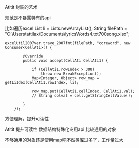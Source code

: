Atitit 封装的艺术     

规范是不暴露特有的api

比如遍历excel
List<Map> li = Lists.newArrayList();
		String filePath = "C:\\Users\\attilax\\Documents\\lyricsWords4.txt700song.xlsx";
  

	excelUtil2007ver.trave_2007fmt(filePath, "coreword", new Consumer<CellAti>() {

			@Override
			public void accept(CellAti CellAti1) {

				if (CellAti1.rowIndex > 300)
					throw new BreakException();
				Map<Integer, Object> row_map = getLiIdex(CellAti1.rowIndex, li);

				row_map.put(CellAti1.cellIndex, CellAti1.val);
				// String colval = cell.getStringCellValue();

			}
		});


方便理解，提升可读性


Atitit 提升可读性  数据结构特殊化专用api  比较通用的对象

不够通用的对象还是使用map吧不然类库过多了，工作量过大

